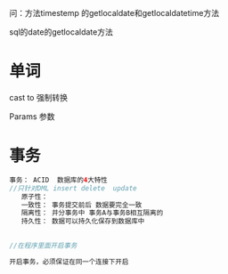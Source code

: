 问：方法timestemp 的getlocaldate和getlocaldatetime方法

sql的date的getlocaldate方法

# 单词

cast to  强制转换

Params  参数

# 事务

```java
事务： ACID  数据库的4大特性
//只针对DML insert delete  update
   原子性：
   一致性： 事务提交前后 数据要完全一致
   隔离性： 并分事务中 事务A与事务B相互隔离的
   持久性： 数据可以持久化保存到数据库中
   
```



```java
//在程序里面开启事务 

开启事务，必须保证在同一个连接下开启
```

